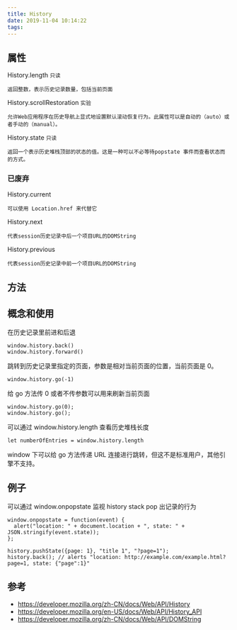 ```yaml
---
title: History
date: 2019-11-04 10:14:22
tags:
---
```


## 属性

History.length `只读`

    返回整数，表示历史记录数量，包括当前页面

History.scrollRestoration `实验`

    允许Web应用程序在历史导航上显式地设置默认滚动恢复行为。此属性可以是自动的（auto）或者手动的（manual）。

History.state `只读`

    返回一个表示历史堆栈顶部的状态的值。这是一种可以不必等待popstate 事件而查看状态而的方式。

<!--more-->

### 已废弃

History.current

    可以使用 Location.href 来代替它

History.next

    代表session历史记录中后一个项目URL的DOMString

History.previous

    代表session历史记录中前一个项目URL的DOMString

## 方法

## 概念和使用

在历史记录里前进和后退

```
window.history.back()
window.history.forward()
```

跳转到历史记录里指定的页面，参数是相对当前页面的位置，当前页面是 0。

```
window.history.go(-1)
```

给 go 方法传 0 或者不传参数可以用来刷新当前页面

```
window.history.go(0);
window.history.go();
```

可以通过 window.history.length 查看历史堆栈长度

```
let numberOfEntries = window.history.length
```

window 下可以给 go 方法传递 URL 连接进行跳转，但这不是标准用户，其他引擎不支持。

## 例子

可以通过 window.onpopstate 监视 history stack pop 出记录的行为

```
window.onpopstate = function(event) {
  alert("location: " + document.location + ", state: " + JSON.stringify(event.state));
};

history.pushState({page: 1}, "title 1", "?page=1");
history.back(); // alerts "location: http://example.com/example.html?page=1, state: {"page":1}"
```

## 参考

- https://developer.mozilla.org/zh-CN/docs/Web/API/History
- https://developer.mozilla.org/en-US/docs/Web/API/History_API
- https://developer.mozilla.org/zh-CN/docs/Web/API/DOMString
